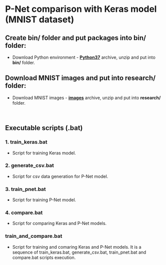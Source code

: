 # P-Net comparison with Keras model (MNIST dataset)

## Create bin/ folder and put packages into bin/ folder:

- Download Python environment - **[Python37](https://hlaiman.com/bin/dmitriy/Python37.rar)** archive, unzip and put into **bin/** folder.

## Download MNIST images and put into research/ folder:

- Download MNIST images - **[images](https://hlaiman.com/bin/dmitriy/images.rar)** archive, unzip and put into **research/** folder.

<br/>

## Executable scripts (.bat)

### 1. train_keras.bat

- Script for training Keras model.

### 2. generate_csv.bat

- Script for csv data generation for P-Net model.

### 3. train_pnet.bat

- Script for training P-Net model.

### 4. compare.bat

- Script for comparing Keras and P-Net models.

### train_and_compare.bat

- Script for training and comaring Keras and P-Net models. It is a sequence of train_keras.bat, generate_csv.bat, train_pnet.bat and compare.bat scripts execution.






